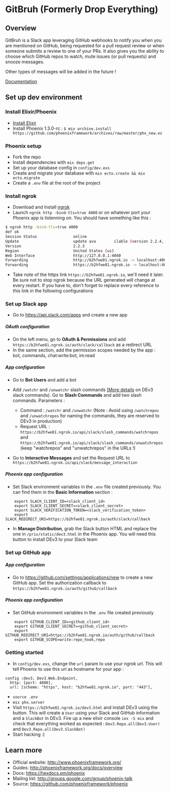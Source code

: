 # GitBruh (Formerly Drop Everything)


## Overview

GitBruh is a Slack app leveraging GitHub webhooks to notify you when you are mentioned on GitHub, being requested for a pull request review or when someone submits a review to one of your PRs. It also gives you the ability to choose which GitHub repos to watch, mute issues (or pull requests) and snooze messages.

Other types of messages will be added in the future !

[Documentation](https://bachirc.github.io/Drop-Everything-v3-web)

## Set up dev environment

### Install Elixir/Phoenix

* [Install Elixir](https://elixir-lang.org/install.html)
* Install Phoenix 1.3.0-rc : `$ mix archive.install https://github.com/phoenixframework/archives/raw/master/phx_new.ez`

### Phoenix setup

* Fork the repo
* Install dependencies with `mix deps.get`
* Set up your database config in `config/dev.exs`
* Create and migrate your database with `mix ecto.create && mix ecto.migrate`
* Create a `.env` file at the root of the project

### Install ngrok

* Download and Install [ngrok](https://ngrok.com/)
* Launch `ngrok http -bind-tls=true 4000` or on whatever port your Phoenix app is listenning on.
You should have something like this :

~~~bash
$ ngrok http -bind-tls=true 4000
def ok
Session Status                online
Update                        update ava		ilable (version 2.2.4, Ctrl-U to update)
Version                       2.2.3
Region                        United States (us)
Web Interface                 http://127.0.0.1:4040
Forwarding                    http://b2hfwe81.ngrok.io -> localhost:4000
Forwarding                    https://b2hfwe81.ngrok.io -> localhost:4000
~~~

* Take note of the https link `https://b2hfwe81.ngrok.io`, we'll need it later. Be sure not to stop ngrok because the URL generated will change at every restart. If you have to, don't forget to replace every reference to this link in the following configurations

### Set up Slack app

* Go to https://api.slack.com/apps and create a new app

##### OAuth configuration
* On the left menu, go to __OAuth & Permissions__ and add `https://b2hfwe81.ngrok.io/auth/slack/callback` as a redirect URL
* In the same section, add the permission scopes needed by the app : bot, commands, chat:write:bot, im:read

##### App configuration
* Go to __Bot Users__ and add a bot
* Add `/watchr` and `/unwatchr` slash commands [(More details](https://bachirc.github.io/Drop-Everything-v3-web/doc.html#Slack-commands) on DEv3 slack commands). Go to __Slash Commands__ and add two slash commands. Parameters :

	- Command : `/watchr` and `/unwatchr` (Note : Avoid using `/watchrepos` and `/unwatchrepos` for naming the commands, they are reserved to DEv3 in production)
	- Request URL : `https://b2hfwe81.ngrok.io/api/slack/slash_commands/watchrepos` and `https://b2hfwe81.ngrok.io/api/slack/slash_commands/unwatchrepos` (keep "watchrepos" and "unwatchrepos" in the URLs !)

* Go to __Interactive Messages__ and set
the Request URL to `https://b2hfwe81.ngrok.io/api/slack/message_interaction`

##### Phoenix app configuration

* Set Slack environment variables in the `.env` file created previously. You can find them in the __Basic Information__ section :

```
	export SLACK_CLIENT_ID=<slack_client_id>
	export SLACK_CLIENT_SECRET=<slack_client_secret>
	export SLACK_VERIFICATION_TOKEN=<slack_verification_token>
	export SLACK_REDIRECT_URI=https://b2hfwe81.ngrok.io/auth/slack/callback
```
* In __Manage Distribution__, grab the Slack button HTML and replace the one in `/priv/static/dev3.html` in the Phoenix app. You will need this button to install DEv3 to your Slack team

### Set up GitHub app

##### App configuration

* Go to https://github.com/settings/applications/new to create a new GitHub app. Set the authorization callback to `https://b2hfwe81.ngrok.io/auth/github/callback`

##### Phoenix app configuration

* Set GitHub environment variables in the `.env` file created previously

```
	export GITHUB_CLIENT_ID=<github_client_id>
	export GITHUB_CLIENT_SECRET=<github_client_secret>
	export GITHUB_REDIRECT_URI=https://b2hfwe81.ngrok.io/auth/github/callback
	export GITHUB_SCOPE=write:repo_hook,repo
```

### Getting started

* In `config/dev.exs`, change the `url` param to use your ngrok url. This will tell Phoenix to use this url as hostname for your app :

```
config :dev3, Dev3.Web.Endpoint,
  http: [port: 4000],
  url: [scheme: "https", host: "b2hfwe81.ngrok.io", port: "443"],
```

* `source .env`
* `mix phx.server`
* Visit `https://b2hfwe81.ngrok.io/dev3.html` and install DEv3 using the button. This will create a `User` using your Slack and GitHub information and a `SlackBot` in DEv3. Fire up a new elixir console `iex -S mix` and check that everything worked as expected : `Dev3.Repo.all(Dev3.User)` and `Dev3.Repo.all(Dev3.SlackBot)`
* Start hacking :)

## Learn more

  * Official website: http://www.phoenixframework.org/
  * Guides: http://phoenixframework.org/docs/overview
  * Docs: https://hexdocs.pm/phoenix
  * Mailing list: http://groups.google.com/group/phoenix-talk
  * Source: https://github.com/phoenixframework/phoenix

